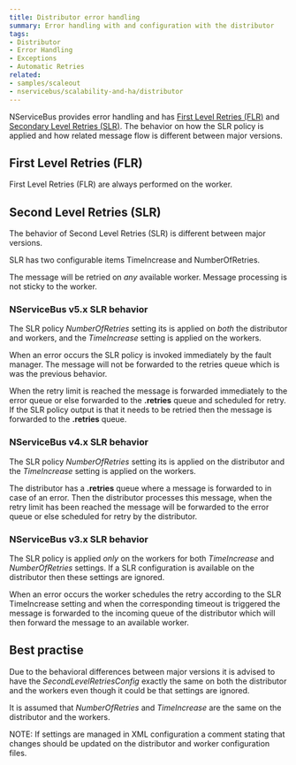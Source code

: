 ```yaml
---
title: Distributor error handling
summary: Error handling with and configuration with the distributor
tags:
- Distributor
- Error Handling
- Exceptions
- Automatic Retries
related:
- samples/scaleout
- nservicebus/scalability-and-ha/distributor
---
```


NServiceBus provides error handling and has [First Level Retries (FLR)](/nservicebus/errors/automatic-retries#first-level-retries) and [Secondary Level Retries (SLR)](/nservicebus/errors/automatic-retries#second-level-retries). The behavior on how the SLR policy is applied and how related message flow is different between major versions.


## First Level Retries (FLR)

First Level Retries (FLR) are always performed on the worker.


## Second Level Retries (SLR)

The behavior of Second Level Retries (SLR) is different between major versions.

SLR has two configurable items TimeIncrease and NumberOfRetries.

The message will be retried on *any* available worker. Message processing is not sticky to the worker.


### NServiceBus v5.x SLR behavior

The SLR policy *NumberOfRetries* setting its is applied on *both* the distributor and workers, and the *TimeIncrease* setting is applied on the workers.

When an error occurs the SLR policy is invoked immediately by the fault manager. The message will not be forwarded to the retries queue which is was the previous behavior.

When the retry limit is reached the message is  forwarded immediately to the error queue or else forwarded to the **.retries** queue and scheduled for retry. If the SLR policy output is that it needs to be retried then the message is forwarded to the **.retries** queue.


### NServiceBus v4.x SLR behavior

The SLR policy *NumberOfRetries* setting its is applied on the distributor and the *TimeIncrease* setting is applied on the workers.

The distributor has a **.retries** queue where a message is forwarded to in case of an error. Then the distributor processes this message, when the retry limit has been reached the message will be forwarded to the error queue or else scheduled for retry by the distributor.


### NServiceBus v3.x SLR behavior

The SLR policy is applied *only* on the workers for both *TimeIncrease* and *NumberOfRetries* settings. If a SLR configuration is available on the distributor then these settings are ignored.

When an error occurs the worker schedules the retry according to the SLR TimeIncrease setting and when the corresponding timeout is triggered the message is forwarded to the incoming queue of the distributor which will then forward the message to an available worker.


## Best practise

Due to the behavioral differences between major versions it is advised to have the *SecondLevelRetriesConfig* exactly the same on both the distributor and the workers even though it could be that settings are ignored.

It is assumed that *NumberOfRetries* and *TimeIncrease* are the same on the distributor and the workers.

NOTE: If settings are managed in XML configuration a comment stating that changes should be updated on the distributor and worker configuration files.

